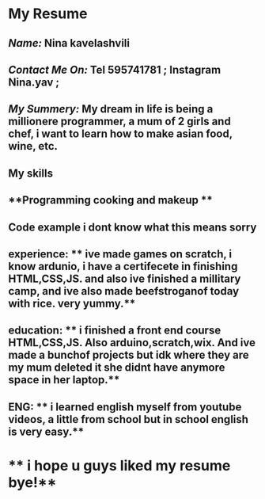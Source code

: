 # My Resume
## ***Name:*** Nina kavelashvili

## ***Contact Me On:*** Tel 595741781 ; Instagram Nina.yav ;
## ***My Summery:*** My dream in life is being a millionere programmer, a mum of 2 girls and chef, i want to learn how to make asian food, wine, etc.  
## My skills
## **Programming cooking and makeup **
## Code example i dont know what this means sorry
## experience: ** ive made games on scratch, i know ardunio, i have a certifecete in finishing HTML,CSS,JS. and also ive finished a millitary camp, and ive also made beefstroganof today with rice. very yummy.**
## education: ** i finished a front end course HTML,CSS,JS. Also arduino,scratch,wix. And ive made a bunchof projects but idk where they are my mum deleted it she didnt have anymore space in her laptop.**
## ENG: ** i learned english myself from youtube videos, a little from school but in school english is very easy.** 
# ** i hope u guys liked my resume bye!**
